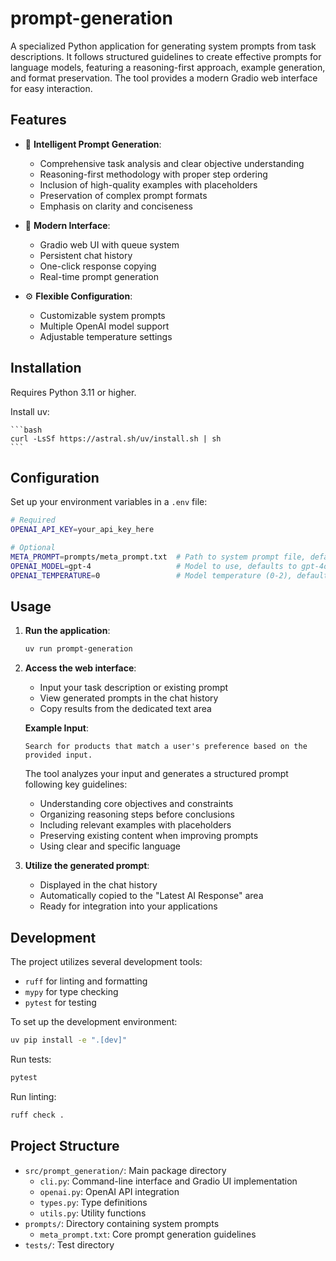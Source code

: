 # prompt-generation

A specialized Python application for generating system prompts from task descriptions. It follows structured guidelines to create effective prompts for language models, featuring a reasoning-first approach, example generation, and format preservation. The tool provides a modern Gradio web interface for easy interaction.

## Features

- 🎯 **Intelligent Prompt Generation**:

  - Comprehensive task analysis and clear objective understanding
  - Reasoning-first methodology with proper step ordering
  - Inclusion of high-quality examples with placeholders
  - Preservation of complex prompt formats
  - Emphasis on clarity and conciseness

- 🚀 **Modern Interface**:

  - Gradio web UI with queue system
  - Persistent chat history
  - One-click response copying
  - Real-time prompt generation

- ⚙️ **Flexible Configuration**:
  - Customizable system prompts
  - Multiple OpenAI model support
  - Adjustable temperature settings

## Installation

Requires Python 3.11 or higher.

Install uv:

    ```bash
    curl -LsSf https://astral.sh/uv/install.sh | sh
    ```

## Configuration

Set up your environment variables in a `.env` file:

```bash
# Required
OPENAI_API_KEY=your_api_key_here

# Optional
META_PROMPT=prompts/meta_prompt.txt  # Path to system prompt file, defaults to prompts/meta_prompt.txt
OPENAI_MODEL=gpt-4                   # Model to use, defaults to gpt-4o-mini
OPENAI_TEMPERATURE=0                 # Model temperature (0-2), defaults to 0
```

## Usage

1. **Run the application**:

   ```bash
   uv run prompt-generation
   ```

2. **Access the web interface**:

   - Input your task description or existing prompt
   - View generated prompts in the chat history
   - Copy results from the dedicated text area

   **Example Input**:

   ```
   Search for products that match a user's preference based on the provided input.
   ```

   The tool analyzes your input and generates a structured prompt following key guidelines:

   - Understanding core objectives and constraints
   - Organizing reasoning steps before conclusions
   - Including relevant examples with placeholders
   - Preserving existing content when improving prompts
   - Using clear and specific language

3. **Utilize the generated prompt**:
   - Displayed in the chat history
   - Automatically copied to the "Latest AI Response" area
   - Ready for integration into your applications

## Development

The project utilizes several development tools:

- `ruff` for linting and formatting
- `mypy` for type checking
- `pytest` for testing

To set up the development environment:

```bash
uv pip install -e ".[dev]"
```

Run tests:

```bash
pytest
```

Run linting:

```bash
ruff check .
```

## Project Structure

- `src/prompt_generation/`: Main package directory
  - `cli.py`: Command-line interface and Gradio UI implementation
  - `openai.py`: OpenAI API integration
  - `types.py`: Type definitions
  - `utils.py`: Utility functions
- `prompts/`: Directory containing system prompts
  - `meta_prompt.txt`: Core prompt generation guidelines
- `tests/`: Test directory
